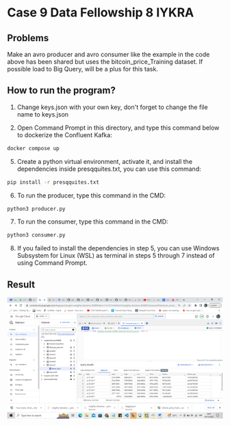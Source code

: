 # Case 9 Data Fellowship 8 IYKRA

## Problems

Make an avro producer and avro consumer like the example in the code above has been shared but uses the bitcoin_price_Training dataset. 
If possible load to Big Query, will be a plus for this task.

## How to run the program?

1. Change keys.json with your own key, don't forget to change the file name to keys.json

4. Open Command Prompt in this directory, and type this command below to dockerize the Confluent Kafka:

```sh
docker compose up
```

5. Create a python virtual environment, activate it, and install the dependencies inside presqquites.txt, you can use this command:

```sh
pip install -r presqquites.txt
```

6. To run the producer, type this command in the CMD:

```sh
python3 producer.py
```

7. To run the consumer, type this command in the CMD:

```sh
python3 consumer.py
```

8. If you failed to install the dependencies in step 5, you can use Windows Subsystem for Linux (WSL) as terminal in steps 5 through 7 instead of using Command Prompt.

## Result

![](Bigquery-consumer.png)<br>
